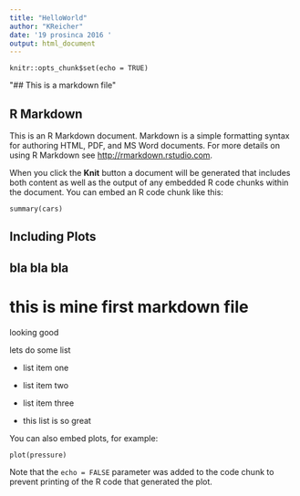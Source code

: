 ```yaml
---
title: "HelloWorld"
author: "KReicher"
date: '19 prosinca 2016 '
output: html_document
---
```


```{r setup, include=FALSE}
knitr::opts_chunk$set(echo = TRUE)
```
 "## This is a markdown file"

## R Markdown

This is an R Markdown document. Markdown is a simple formatting syntax for authoring HTML, PDF, and MS Word documents. For more details on using R Markdown see <http://rmarkdown.rstudio.com>.

When you click the **Knit** button a document will be generated that includes both content as well as the output of any embedded R code chunks within the document. You can embed an R code chunk like this:

```{r cars}
summary(cars)
```

## Including Plots


## bla bla bla
# this is mine first markdown file
looking good

lets do some list 

- list item one

- list item two

- list item three

- this list is so great


You can also embed plots, for example:

```{r pressure, echo=FALSE}
plot(pressure)
```

Note that the `echo = FALSE` parameter was added to the code chunk to prevent printing of the R code that generated the plot.
